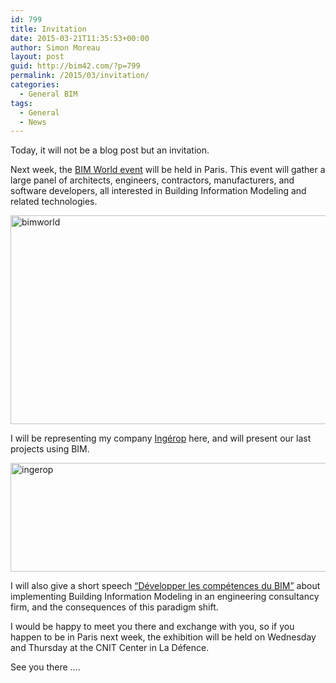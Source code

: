 ```yaml
---
id: 799
title: Invitation
date: 2015-03-21T11:35:53+00:00
author: Simon Moreau
layout: post
guid: http://bim42.com/?p=799
permalink: /2015/03/invitation/
categories:
  - General BIM
tags:
  - General
  - News
---
```

Today, it will not be a blog post but an invitation.

Next week, the [BIM World event](http://www.bim-w.com/?lang=en) will be held in Paris. This event will gather a large panel of architects, engineers, contractors, manufacturers, and software developers, all interested in Building Information Modeling and related technologies.

[<img class="aligncenter size-full wp-image-800" src="http://bim42.com/wp-content/uploads/2015/03/bimworld.png" alt="bimworld" width="800" height="334" srcset="https://bim42.com/wp-content/uploads/2015/03/bimworld.png 800w, https://bim42.com/wp-content/uploads/2015/03/bimworld-300x125.png 300w, https://bim42.com/wp-content/uploads/2015/03/bimworld-500x209.png 500w" sizes="(max-width: 800px) 100vw, 800px" />](http://bim42.com/wp-content/uploads/2015/03/bimworld.png)

I will be representing my company [Ingérop](http://www.ingerop.com/) here, and will present our last projects using BIM.

[<img class="aligncenter size-full wp-image-801" src="http://bim42.com/wp-content/uploads/2015/03/ingerop.bmp" alt="ingerop" width="520" height="174" srcset="https://bim42.com/wp-content/uploads/2015/03/ingerop.bmp 520w, https://bim42.com/wp-content/uploads/2015/03/ingerop-300x100.bmp 300w, https://bim42.com/wp-content/uploads/2015/03/ingerop-500x167.bmp 500w" sizes="(max-width: 520px) 100vw, 520px" />](http://bim42.com/wp-content/uploads/2015/03/ingerop.bmp)

I will also give a short speech [&#8220;Développer les compétences du BIM&#8221;](http://www.bim-w.com/program26) about implementing Building Information Modeling in an engineering consultancy firm, and the consequences of this paradigm shift.

I would be happy to meet you there and exchange with you, so if you happen to be in Paris next week, the exhibition will be held on Wednesday and Thursday at the CNIT Center in La Défence.

See you there &#8230;.
